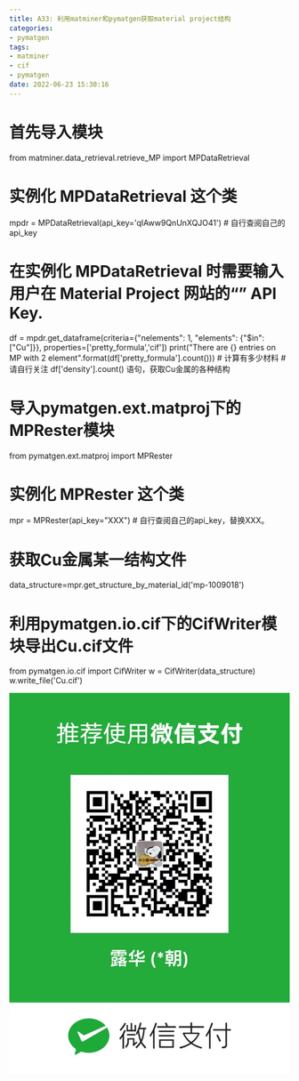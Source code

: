 ```yaml
---
title: A33: 利用matminer和pymatgen获取material project结构 
categories: 
- pymatgen
tags: 
- matminer 
- cif
- pymatgen
date: 2022-06-23 15:30:16
---
```


# 首先导入模块
from matminer.data_retrieval.retrieve_MP import MPDataRetrieval
# 实例化 MPDataRetrieval 这个类
mpdr = MPDataRetrieval(api_key='qIAww9QnUnXQJO41')   # 自行查阅自己的api_key
# 在实例化 MPDataRetrieval 时需要输入用户在 Material Project 网站的“” API Key.

df = mpdr.get_dataframe(criteria={"nelements": 1,
                                  "elements": {"$in": ["Cu"]}},
                        properties=['pretty_formula','cif'])
print("There are {} entries on MP with 2 element".format(df['pretty_formula'].count())) # 计算有多少材料
#请自行关注 df['density'].count() 语句，获取Cu金属的各种结构

# 导入pymatgen.ext.matproj下的MPRester模块
from pymatgen.ext.matproj import MPRester

# 实例化 MPRester 这个类
mpr = MPRester(api_key="XXX")  # 自行查阅自己的api_key，替换XXX。

# 获取Cu金属某一结构文件
data_structure=mpr.get_structure_by_material_id('mp-1009018')

# 利用pymatgen.io.cif下的CifWriter模块导出Cu.cif文件
from pymatgen.io.cif import CifWriter
w = CifWriter(data_structure)
w.write_file('Cu.cif')

![](A33/qr_a33.jpeg)

